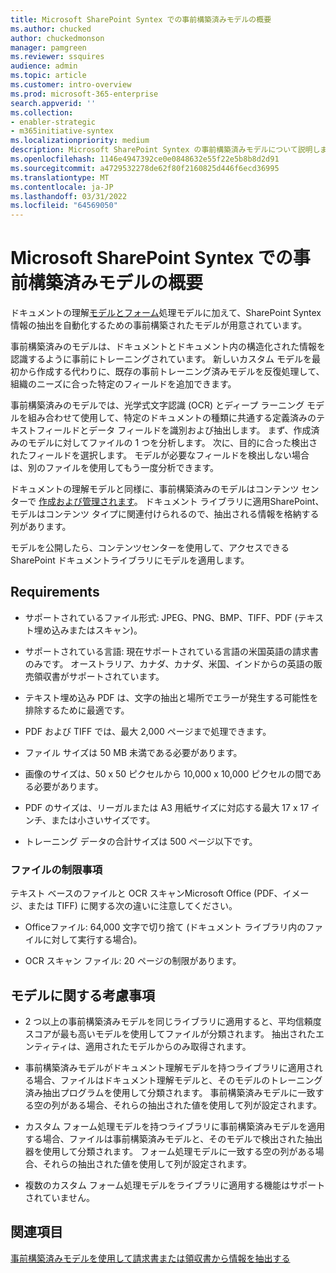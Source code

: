 ```yaml
---
title: Microsoft SharePoint Syntex での事前構築済みモデルの概要
ms.author: chucked
author: chuckedmonson
manager: pamgreen
ms.reviewer: ssquires
audience: admin
ms.topic: article
ms.customer: intro-overview
ms.prod: microsoft-365-enterprise
search.appverid: ''
ms.collection:
- enabler-strategic
- m365initiative-syntex
ms.localizationpriority: medium
description: Microsoft SharePoint Syntex の事前構築済みモデルについて説明します。
ms.openlocfilehash: 1146e4947392ce0e0848632e55f22e5b8b8d2d91
ms.sourcegitcommit: a4729532278de62f80f2160825d446f6ecd36995
ms.translationtype: MT
ms.contentlocale: ja-JP
ms.lasthandoff: 03/31/2022
ms.locfileid: "64569050"
---
```

# <a name="prebuilt-models-overview-in-microsoft-sharepoint-syntex"></a>Microsoft SharePoint Syntex での事前構築済みモデルの概要

ドキュメントの理解[モデルとフォーム](document-understanding-overview.md)処理[](form-processing-overview.md)モデルに加えて、SharePoint Syntex情報の抽出を自動化するための事前構築されたモデルが用意されています。

事前構築済みのモデルは、ドキュメントとドキュメント内の構造化された情報を認識するように事前にトレーニングされています。 新しいカスタム モデルを最初から作成する代わりに、既存の事前トレーニング済みモデルを反復処理して、組織のニーズに合った特定のフィールドを追加できます。 

事前構築済みのモデルでは、光学式文字認識 (OCR) とディープ ラーニング モデルを組み合わせて使用して、特定のドキュメントの種類に共通する定義済みのテキストフィールドとデータ フィールドを識別および抽出します。 まず、作成済みのモデルに対してファイルの 1 つを分析します。 次に、目的に合った検出されたフィールドを選択します。 モデルが必要なフィールドを検出しない場合は、別のファイルを使用してもう一度分析できます。

ドキュメントの理解モデルと同様に、事前構築済みのモデルはコンテンツ センターで [作成および管理されます](create-a-content-center.md)。 ドキュメント ライブラリに適用SharePoint、モデルはコンテンツ タイプに関連付けられるので、抽出される情報を格納する列があります。 

モデルを公開したら、コンテンツセンターを使用して、アクセスできる SharePoint ドキュメントライブラリにモデルを適用します。  

## <a name="requirements"></a>Requirements

- サポートされているファイル形式: JPEG、PNG、BMP、TIFF、PDF (テキスト埋め込みまたはスキャン)。

- サポートされている言語: 現在サポートされている言語の米国英語の請求書のみです。 オーストラリア、カナダ、カナダ、米国、インドからの英語の販売領収書がサポートされています。

- テキスト埋め込み PDF は、文字の抽出と場所でエラーが発生する可能性を排除するために最適です。

- PDF および TIFF では、最大 2,000 ページまで処理できます。

- ファイル サイズは 50 MB 未満である必要があります。

- 画像のサイズは、50 x 50 ピクセルから 10,000 x 10,000 ピクセルの間である必要があります。

- PDF のサイズは、リーガルまたは A3 用紙サイズに対応する最大 17 x 17 インチ、または小さいサイズです。

- トレーニング データの合計サイズは 500 ページ以下です。

### <a name="file-limitations"></a>ファイルの制限事項

テキスト ベースのファイルと OCR スキャンMicrosoft Office (PDF、イメージ、または TIFF) に関する次の違いに注意してください。

- Officeファイル: 64,000 文字で切り捨て (ドキュメント ライブラリ内のファイルに対して実行する場合)。

- OCR スキャン ファイル: 20 ページの制限があります。  

## <a name="model-considerations"></a>モデルに関する考慮事項

- 2 つ以上の事前構築済みモデルを同じライブラリに適用すると、平均信頼度スコアが最も高いモデルを使用してファイルが分類されます。 抽出されたエンティティは、適用されたモデルからのみ取得されます。

- 事前構築済みモデルがドキュメント理解モデルを持つライブラリに適用される場合、ファイルはドキュメント理解モデルと、そのモデルのトレーニング済み抽出プログラムを使用して分類されます。 事前構築済みモデルに一致する空の列がある場合、それらの抽出された値を使用して列が設定されます。

- カスタム フォーム処理モデルを持つライブラリに事前構築済みモデルを適用する場合、ファイルは事前構築済みモデルと、そのモデルで検出された抽出器を使用して分類されます。 フォーム処理モデルに一致する空の列がある場合、それらの抽出された値を使用して列が設定されます。

- 複数のカスタム フォーム処理モデルをライブラリに適用する機能はサポートされていません。


## <a name="see-also"></a>関連項目

[事前構築済みモデルを使用して請求書または領収書から情報を抽出する](prebuilt-overview.md)
 

